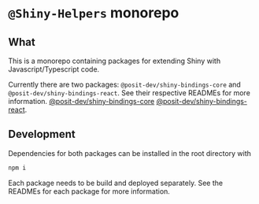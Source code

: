 # `@Shiny-Helpers` monorepo

## What

This is a monorepo containing packages for extending Shiny with Javascript/Typescript code.

Currently there are two packages: `@posit-dev/shiny-bindings-core` and `@posit-dev/shiny-bindings-react`. See their respective READMEs for more information. [@posit-dev/shiny-bindings-core](packages/main/README.md) [@posit-dev/shiny-bindings-react](packages/react/README.md).

## Development

Dependencies for both packages can be installed in the root directory with

```bash
npm i
```

Each package needs to be build and deployed separately. See the READMEs for each package for more information.
